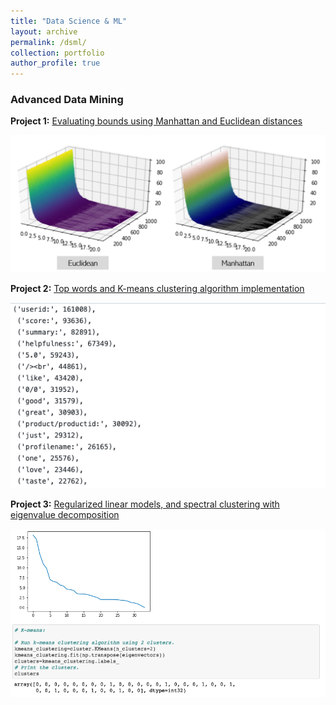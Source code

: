 ```yaml
---
title: "Data Science & ML"
layout: archive
permalink: /dsml/
collection: portfolio
author_profile: true
---
```


### Advanced Data Mining

**Project 1:** [Evaluating bounds using Manhattan and Euclidean distances](https://advaitiyer.github.io/dsml/2019-09-11/)

<img src="/assets/images/advanced-data-mining/HW1.png?raw=true"/>

**Project 2:** [Top words and K-means clustering algorithm implementation](https://advaitiyer.github.io/dsml/2019-10-16/)

<img src="/assets/images/advanced-data-mining/HW2.png?raw=true"/>

**Project 3:** [Regularized linear models, and spectral clustering with eigenvalue decomposition](https://advaitiyer.github.io/dsml/2019-11-06/)

<img src="/assets/images/advanced-data-mining/HW3.png?raw=true"/>
